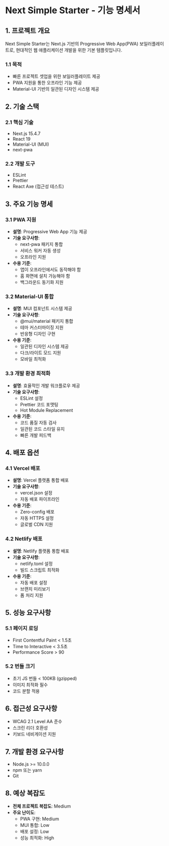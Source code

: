 # Next Simple Starter - 기능 명세서

## 1. 프로젝트 개요

Next Simple Starter는 Next.js 기반의 Progressive Web App(PWA) 보일러플레이트로, 현대적인 웹 애플리케이션 개발을 위한 기본 템플릿입니다.

### 1.1 목적
- 빠른 프로젝트 셋업을 위한 보일러플레이트 제공
- PWA 지원을 통한 오프라인 기능 제공
- Material-UI 기반의 일관된 디자인 시스템 제공

## 2. 기술 스택

### 2.1 핵심 기술
- Next.js 15.4.7
- React 19
- Material-UI (MUI)
- next-pwa

### 2.2 개발 도구
- ESLint
- Prettier
- React Axe (접근성 테스트)

## 3. 주요 기능 명세

### 3.1 PWA 지원
- **설명**: Progressive Web App 기능 제공
- **기술 요구사항**:
  - next-pwa 패키지 통합
  - 서비스 워커 자동 생성
  - 오프라인 지원
- **수용 기준**:
  - 앱이 오프라인에서도 동작해야 함
  - 홈 화면에 설치 가능해야 함
  - 백그라운드 동기화 지원

### 3.2 Material-UI 통합
- **설명**: MUI 컴포넌트 시스템 제공
- **기술 요구사항**:
  - @mui/material 패키지 통합
  - 테마 커스터마이징 지원
  - 반응형 디자인 구현
- **수용 기준**:
  - 일관된 디자인 시스템 제공
  - 다크/라이트 모드 지원
  - 모바일 최적화

### 3.3 개발 환경 최적화
- **설명**: 효율적인 개발 워크플로우 제공
- **기술 요구사항**:
  - ESLint 설정
  - Prettier 코드 포맷팅
  - Hot Module Replacement
- **수용 기준**:
  - 코드 품질 자동 검사
  - 일관된 코드 스타일 유지
  - 빠른 개발 피드백

## 4. 배포 옵션

### 4.1 Vercel 배포
- **설명**: Vercel 플랫폼 통합 배포
- **기술 요구사항**:
  - vercel.json 설정
  - 자동 배포 파이프라인
- **수용 기준**:
  - Zero-config 배포
  - 자동 HTTPS 설정
  - 글로벌 CDN 지원

### 4.2 Netlify 배포
- **설명**: Netlify 플랫폼 통합 배포
- **기술 요구사항**:
  - netlify.toml 설정
  - 빌드 스크립트 최적화
- **수용 기준**:
  - 자동 배포 설정
  - 브랜치 미리보기
  - 폼 처리 지원

## 5. 성능 요구사항

### 5.1 페이지 로딩
- First Contentful Paint < 1.5초
- Time to Interactive < 3.5초
- Performance Score > 90

### 5.2 번들 크기
- 초기 JS 번들 < 100KB (gzipped)
- 이미지 최적화 필수
- 코드 분할 적용

## 6. 접근성 요구사항

- WCAG 2.1 Level AA 준수
- 스크린 리더 호환성
- 키보드 네비게이션 지원

## 7. 개발 환경 요구사항

- Node.js >= 10.0.0
- npm 또는 yarn
- Git

## 8. 예상 복잡도

- **전체 프로젝트 복잡도**: Medium
- **주요 난이도**:
  - PWA 구현: Medium
  - MUI 통합: Low
  - 배포 설정: Low
  - 성능 최적화: High
